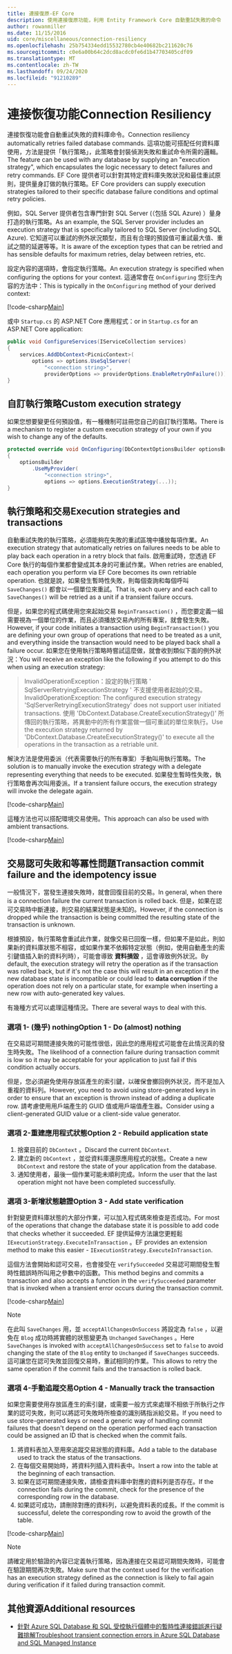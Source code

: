 ```yaml
---
title: 連接復原-EF Core
description: 使用連接復原功能，利用 Entity Framework Core 自動重試失敗的命令
author: rowanmiller
ms.date: 11/15/2016
uid: core/miscellaneous/connection-resiliency
ms.openlocfilehash: 25b754334edd15532780cb4e40682bc211620c76
ms.sourcegitcommit: c0e6a00b64c2dcd8acdc0fe6d1b47703405cdf09
ms.translationtype: MT
ms.contentlocale: zh-TW
ms.lasthandoff: 09/24/2020
ms.locfileid: "91210289"
---
```

# <a name="connection-resiliency"></a><span data-ttu-id="7fa59-103">連接恢復功能</span><span class="sxs-lookup"><span data-stu-id="7fa59-103">Connection Resiliency</span></span>

<span data-ttu-id="7fa59-104">連接恢復功能會自動重試失敗的資料庫命令。</span><span class="sxs-lookup"><span data-stu-id="7fa59-104">Connection resiliency automatically retries failed database commands.</span></span> <span data-ttu-id="7fa59-105">這項功能可搭配任何資料庫使用，方法是提供「執行策略」，此策略會封裝偵測失敗和重試命令所需的邏輯。</span><span class="sxs-lookup"><span data-stu-id="7fa59-105">The feature can be used with any database by supplying an "execution strategy", which encapsulates the logic necessary to detect failures and retry commands.</span></span> <span data-ttu-id="7fa59-106">EF Core 提供者可以針對其特定資料庫失敗狀況和最佳重試原則，提供量身訂做的執行策略。</span><span class="sxs-lookup"><span data-stu-id="7fa59-106">EF Core providers can supply execution strategies tailored to their specific database failure conditions and optimal retry policies.</span></span>

<span data-ttu-id="7fa59-107">例如，SQL Server 提供者包含專門針對 SQL Server (（包括 SQL Azure) ）量身打造的執行策略。</span><span class="sxs-lookup"><span data-stu-id="7fa59-107">As an example, the SQL Server provider includes an execution strategy that is specifically tailored to SQL Server (including SQL Azure).</span></span> <span data-ttu-id="7fa59-108">它知道可以重試的例外狀況類型，而且有合理的預設值可重試最大值、重試之間的延遲等等。</span><span class="sxs-lookup"><span data-stu-id="7fa59-108">It is aware of the exception types that can be retried and has sensible defaults for maximum retries, delay between retries, etc.</span></span>

<span data-ttu-id="7fa59-109">設定內容的選項時，會指定執行策略。</span><span class="sxs-lookup"><span data-stu-id="7fa59-109">An execution strategy is specified when configuring the options for your context.</span></span> <span data-ttu-id="7fa59-110">這通常會在 `OnConfiguring` 您衍生內容的方法中：</span><span class="sxs-lookup"><span data-stu-id="7fa59-110">This is typically in the `OnConfiguring` method of your derived context:</span></span>

[!code-csharp[Main](../../../samples/core/Miscellaneous/ConnectionResiliency/Program.cs#OnConfiguring)]

<span data-ttu-id="7fa59-111">或中 `Startup.cs` 的 ASP.NET Core 應用程式：</span><span class="sxs-lookup"><span data-stu-id="7fa59-111">or in `Startup.cs` for an ASP.NET Core application:</span></span>

``` csharp
public void ConfigureServices(IServiceCollection services)
{
    services.AddDbContext<PicnicContext>(
        options => options.UseSqlServer(
            "<connection string>",
            providerOptions => providerOptions.EnableRetryOnFailure()));
}
```

## <a name="custom-execution-strategy"></a><span data-ttu-id="7fa59-112">自訂執行策略</span><span class="sxs-lookup"><span data-stu-id="7fa59-112">Custom execution strategy</span></span>

<span data-ttu-id="7fa59-113">如果您想要變更任何預設值，有一種機制可註冊您自己的自訂執行策略。</span><span class="sxs-lookup"><span data-stu-id="7fa59-113">There is a mechanism to register a custom execution strategy of your own if you wish to change any of the defaults.</span></span>

``` csharp
protected override void OnConfiguring(DbContextOptionsBuilder optionsBuilder)
{
    optionsBuilder
        .UseMyProvider(
            "<connection string>",
            options => options.ExecutionStrategy(...));
}
```

## <a name="execution-strategies-and-transactions"></a><span data-ttu-id="7fa59-114">執行策略和交易</span><span class="sxs-lookup"><span data-stu-id="7fa59-114">Execution strategies and transactions</span></span>

<span data-ttu-id="7fa59-115">自動重試失敗的執行策略，必須能夠在失敗的重試區塊中播放每項作業。</span><span class="sxs-lookup"><span data-stu-id="7fa59-115">An execution strategy that automatically retries on failures needs to be able to play back each operation in a retry block that fails.</span></span> <span data-ttu-id="7fa59-116">啟用重試時，您透過 EF Core 執行的每個作業都會變成其本身的可重試作業。</span><span class="sxs-lookup"><span data-stu-id="7fa59-116">When retries are enabled, each operation you perform via EF Core becomes its own retriable operation.</span></span> <span data-ttu-id="7fa59-117">也就是說，如果發生暫時性失敗，則每個查詢和每個呼叫 `SaveChanges()` 都會以一個單位來重試。</span><span class="sxs-lookup"><span data-stu-id="7fa59-117">That is, each query and each call to `SaveChanges()` will be retried as a unit if a transient failure occurs.</span></span>

<span data-ttu-id="7fa59-118">但是，如果您的程式碼使用您來起始交易 `BeginTransaction()` ，而您要定義一組需要視為一個單位的作業，而且必須播放交易內的所有專案，就會發生失敗。</span><span class="sxs-lookup"><span data-stu-id="7fa59-118">However, if your code initiates a transaction using `BeginTransaction()` you are defining your own group of operations that need to be treated as a unit, and everything inside the transaction would need to be played back shall a failure occur.</span></span> <span data-ttu-id="7fa59-119">如果您在使用執行策略時嘗試這麼做，就會收到類似下面的例外狀況：</span><span class="sxs-lookup"><span data-stu-id="7fa59-119">You will receive an exception like the following if you attempt to do this when using an execution strategy:</span></span>

> <span data-ttu-id="7fa59-120">InvalidOperationException：設定的執行策略 ' SqlServerRetryingExecutionStrategy ' 不支援使用者起始的交易。</span><span class="sxs-lookup"><span data-stu-id="7fa59-120">InvalidOperationException: The configured execution strategy 'SqlServerRetryingExecutionStrategy' does not support user initiated transactions.</span></span> <span data-ttu-id="7fa59-121">使用 'DbContext.Database.CreateExecutionStrategy()' 所傳回的執行策略，將異動中的所有作業當做一個可重試的單位來執行。</span><span class="sxs-lookup"><span data-stu-id="7fa59-121">Use the execution strategy returned by 'DbContext.Database.CreateExecutionStrategy()' to execute all the operations in the transaction as a retriable unit.</span></span>

<span data-ttu-id="7fa59-122">解決方法是使用委派（代表需要執行的所有專案）手動叫用執行策略。</span><span class="sxs-lookup"><span data-stu-id="7fa59-122">The solution is to manually invoke the execution strategy with a delegate representing everything that needs to be executed.</span></span> <span data-ttu-id="7fa59-123">如果發生暫時性失敗，執行策略會再次叫用委派。</span><span class="sxs-lookup"><span data-stu-id="7fa59-123">If a transient failure occurs, the execution strategy will invoke the delegate again.</span></span>

[!code-csharp[Main](../../../samples/core/Miscellaneous/ConnectionResiliency/Program.cs#ManualTransaction)]

<span data-ttu-id="7fa59-124">這種方法也可以搭配環境交易使用。</span><span class="sxs-lookup"><span data-stu-id="7fa59-124">This approach can also be used with ambient transactions.</span></span>

[!code-csharp[Main](../../../samples/core/Miscellaneous/ConnectionResiliency/Program.cs#AmbientTransaction)]

## <a name="transaction-commit-failure-and-the-idempotency-issue"></a><span data-ttu-id="7fa59-125">交易認可失敗和等冪性問題</span><span class="sxs-lookup"><span data-stu-id="7fa59-125">Transaction commit failure and the idempotency issue</span></span>

<span data-ttu-id="7fa59-126">一般情況下，當發生連接失敗時，就會回復目前的交易。</span><span class="sxs-lookup"><span data-stu-id="7fa59-126">In general, when there is a connection failure the current transaction is rolled back.</span></span> <span data-ttu-id="7fa59-127">但是，如果在認可交易時中斷連接，則交易的結果狀態是未知的。</span><span class="sxs-lookup"><span data-stu-id="7fa59-127">However, if the connection is dropped while the transaction is being committed the resulting state of the transaction is unknown.</span></span> 

<span data-ttu-id="7fa59-128">根據預設，執行策略會重試此作業，就像交易已回復一樣，但如果不是如此，則如果新的資料庫狀態不相容，或如果作業不依賴特定狀態（例如，使用自動產生的索引鍵值插入新的資料列時），可能會導致 **資料損毀** ，這會導致例外狀況。</span><span class="sxs-lookup"><span data-stu-id="7fa59-128">By default, the execution strategy will retry the operation as if the transaction was rolled back, but if it's not the case this will result in an exception if the new database state is incompatible or could lead to **data corruption** if the operation does not rely on a particular state, for example when inserting a new row with auto-generated key values.</span></span>

<span data-ttu-id="7fa59-129">有幾種方式可以處理這種情況。</span><span class="sxs-lookup"><span data-stu-id="7fa59-129">There are several ways to deal with this.</span></span>

### <a name="option-1---do-almost-nothing"></a><span data-ttu-id="7fa59-130">選項 1- (幾乎) nothing</span><span class="sxs-lookup"><span data-stu-id="7fa59-130">Option 1 - Do (almost) nothing</span></span>

<span data-ttu-id="7fa59-131">在交易認可期間連接失敗的可能性很低，因此您的應用程式可能會在此情況真的發生時失敗。</span><span class="sxs-lookup"><span data-stu-id="7fa59-131">The likelihood of a connection failure during transaction commit is low so it may be acceptable for your application to just fail if this condition actually occurs.</span></span>

<span data-ttu-id="7fa59-132">但是，您必須避免使用存放區產生的索引鍵，以確保會擲回例外狀況，而不是加入重複的資料列。</span><span class="sxs-lookup"><span data-stu-id="7fa59-132">However, you need to avoid using store-generated keys in order to ensure that an exception is thrown instead of adding a duplicate row.</span></span> <span data-ttu-id="7fa59-133">請考慮使用用戶端產生的 GUID 值或用戶端值產生器。</span><span class="sxs-lookup"><span data-stu-id="7fa59-133">Consider using a client-generated GUID value or a client-side value generator.</span></span>

### <a name="option-2---rebuild-application-state"></a><span data-ttu-id="7fa59-134">選項 2-重建應用程式狀態</span><span class="sxs-lookup"><span data-stu-id="7fa59-134">Option 2 - Rebuild application state</span></span>

1. <span data-ttu-id="7fa59-135">捨棄目前的 `DbContext` 。</span><span class="sxs-lookup"><span data-stu-id="7fa59-135">Discard the current `DbContext`.</span></span>
2. <span data-ttu-id="7fa59-136">建立新的 `DbContext` ，並從資料庫還原應用程式的狀態。</span><span class="sxs-lookup"><span data-stu-id="7fa59-136">Create a new `DbContext` and restore the state of your application from the database.</span></span>
3. <span data-ttu-id="7fa59-137">通知使用者，最後一個作業可能未順利完成。</span><span class="sxs-lookup"><span data-stu-id="7fa59-137">Inform the user that the last operation might not have been completed successfully.</span></span>

### <a name="option-3---add-state-verification"></a><span data-ttu-id="7fa59-138">選項 3-新增狀態驗證</span><span class="sxs-lookup"><span data-stu-id="7fa59-138">Option 3 - Add state verification</span></span>

<span data-ttu-id="7fa59-139">針對變更資料庫狀態的大部分作業，可以加入程式碼來檢查是否成功。</span><span class="sxs-lookup"><span data-stu-id="7fa59-139">For most of the operations that change the database state it is possible to add code that checks whether it succeeded.</span></span> <span data-ttu-id="7fa59-140">EF 提供延伸方法讓您更輕鬆 `IExecutionStrategy.ExecuteInTransaction` 。</span><span class="sxs-lookup"><span data-stu-id="7fa59-140">EF provides an extension method to make this easier - `IExecutionStrategy.ExecuteInTransaction`.</span></span>

<span data-ttu-id="7fa59-141">這個方法會開始和認可交易，也會接受在 `verifySucceeded` 交易認可期間發生暫時性錯誤時所叫用之參數中的函數。</span><span class="sxs-lookup"><span data-stu-id="7fa59-141">This method begins and commits a transaction and also accepts a function in the `verifySucceeded` parameter that is invoked when a transient error occurs during the transaction commit.</span></span>

[!code-csharp[Main](../../../samples/core/Miscellaneous/ConnectionResiliency/Program.cs#Verification)]

> [!NOTE]
> <span data-ttu-id="7fa59-142">在此叫 `SaveChanges` 用，並 `acceptAllChangesOnSuccess` 將設定為 `false` ，以避免在 `Blog` 成功時將實體的狀態變更為 `Unchanged` `SaveChanges` 。</span><span class="sxs-lookup"><span data-stu-id="7fa59-142">Here `SaveChanges` is invoked with `acceptAllChangesOnSuccess` set to `false` to avoid changing the state of the `Blog` entity to `Unchanged` if `SaveChanges` succeeds.</span></span> <span data-ttu-id="7fa59-143">這可讓您在認可失敗並回復交易時，重試相同的作業。</span><span class="sxs-lookup"><span data-stu-id="7fa59-143">This allows to retry the same operation if the commit fails and the transaction is rolled back.</span></span>

### <a name="option-4---manually-track-the-transaction"></a><span data-ttu-id="7fa59-144">選項 4-手動追蹤交易</span><span class="sxs-lookup"><span data-stu-id="7fa59-144">Option 4 - Manually track the transaction</span></span>

<span data-ttu-id="7fa59-145">如果您需要使用存放區產生的索引鍵，或需要一般方式來處理不相依于所執行之作業的認可失敗，則可以將認可失敗時所檢查的識別碼指派給交易。</span><span class="sxs-lookup"><span data-stu-id="7fa59-145">If you need to use store-generated keys or need a generic way of handling commit failures that doesn't depend on the operation performed each transaction could be assigned an ID that is checked when the commit fails.</span></span>

1. <span data-ttu-id="7fa59-146">將資料表加入至用來追蹤交易狀態的資料庫。</span><span class="sxs-lookup"><span data-stu-id="7fa59-146">Add a table to the database used to track the status of the transactions.</span></span>
2. <span data-ttu-id="7fa59-147">在每個交易開始時，將資料列插入資料表中。</span><span class="sxs-lookup"><span data-stu-id="7fa59-147">Insert a row into the table at the beginning of each transaction.</span></span>
3. <span data-ttu-id="7fa59-148">如果在認可期間連接失敗，請檢查資料庫中對應的資料列是否存在。</span><span class="sxs-lookup"><span data-stu-id="7fa59-148">If the connection fails during the commit, check for the presence of the corresponding row in the database.</span></span>
4. <span data-ttu-id="7fa59-149">如果認可成功，請刪除對應的資料列，以避免資料表的成長。</span><span class="sxs-lookup"><span data-stu-id="7fa59-149">If the commit is successful, delete the corresponding row to avoid the growth of the table.</span></span>

[!code-csharp[Main](../../../samples/core/Miscellaneous/ConnectionResiliency/Program.cs#Tracking)]

> [!NOTE]
> <span data-ttu-id="7fa59-150">請確定用於驗證的內容已定義執行策略，因為連接在交易認可期間失敗時，可能會在驗證期間再次失敗。</span><span class="sxs-lookup"><span data-stu-id="7fa59-150">Make sure that the context used for the verification has an execution strategy defined as the connection is likely to fail again during verification if it failed during transaction commit.</span></span>

## <a name="additional-resources"></a><span data-ttu-id="7fa59-151">其他資源</span><span class="sxs-lookup"><span data-stu-id="7fa59-151">Additional resources</span></span>

* [<span data-ttu-id="7fa59-152">針對 Azure SQL Database 和 SQL 受控執行個體中的暫時性連接錯誤進行疑難排解</span><span class="sxs-lookup"><span data-stu-id="7fa59-152">Troubleshoot transient connection errors in Azure SQL Database and SQL Managed Instance</span></span>](/azure/azure-sql/database/troubleshoot-common-connectivity-issues)
